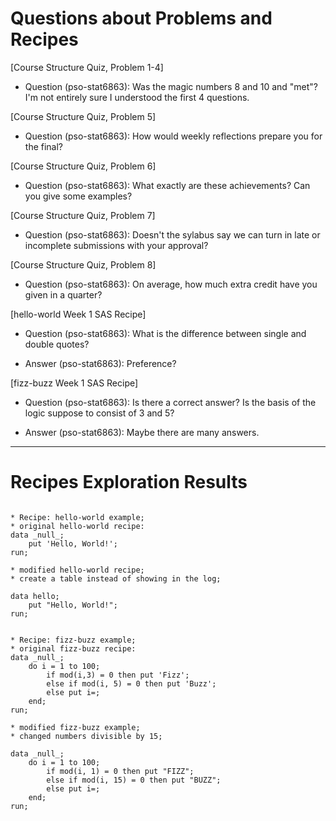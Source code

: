 
# Questions about Problems and Recipes

[Course Structure Quiz, Problem 1-4]
* Question (pso-stat6863): Was the magic numbers 8 and 10 and "met"? I'm not entirely sure I understood the first 4 questions.

[Course Structure Quiz, Problem 5]
* Question (pso-stat6863): How would weekly reflections prepare you for the final?

[Course Structure Quiz, Problem 6]
* Question (pso-stat6863): What exactly are these achievements? Can you give some examples?

[Course Structure Quiz, Problem 7]
* Question (pso-stat6863): Doesn't the sylabus say we can turn in late or incomplete submissions with your approval?

[Course Structure Quiz, Problem 8]
* Question (pso-stat6863): On average, how much extra credit have you given in a quarter?

[hello-world Week 1 SAS Recipe]
* Question (pso-stat6863): What is the difference between single and double quotes?
- Answer (pso-stat6863): Preference?

[fizz-buzz Week 1 SAS Recipe]
* Question (pso-stat6863): Is there a correct answer? Is the basis of the logic suppose to consist of 3 and 5?
- Answer (pso-stat6863): Maybe there are many answers.



***



# Recipes Exploration Results


```

* Recipe: hello-world example;
* original hello-world recipe:
data _null_;
    put 'Hello, World!';
run;

* modified hello-world recipe;
* create a table instead of showing in the log;

data hello;
    put "Hello, World!";
run;


* Recipe: fizz-buzz example;
* original fizz-buzz recipe:
data _null_;
    do i = 1 to 100;
        if mod(i,3) = 0 then put 'Fizz';
        else if mod(i, 5) = 0 then put 'Buzz';
        else put i=;
    end;
run;

* modified fizz-buzz example;
* changed numbers divisible by 15;

data _null_;
    do i = 1 to 100;
        if mod(i, 1) = 0 then put "FIZZ";
        else if mod(i, 15) = 0 then put "BUZZ";
        else put i=;
    end;
run;


```
